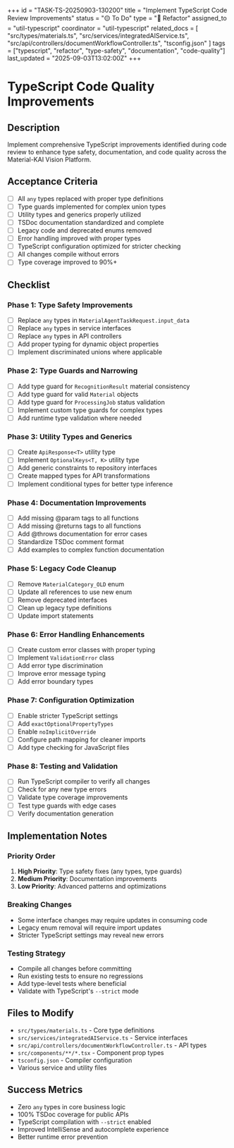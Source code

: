 +++
id = "TASK-TS-20250903-130200"
title = "Implement TypeScript Code Review Improvements"
status = "🟡 To Do"
type = "🔧 Refactor"
assigned_to = "util-typescript"
coordinator = "util-typescript"
related_docs = [
    "src/types/materials.ts",
    "src/services/integratedAIService.ts",
    "src/api/controllers/documentWorkflowController.ts",
    "tsconfig.json"
]
tags = ["typescript", "refactor", "type-safety", "documentation", "code-quality"]
last_updated = "2025-09-03T13:02:00Z"
+++

# TypeScript Code Quality Improvements

## Description
Implement comprehensive TypeScript improvements identified during code review to enhance type safety, documentation, and code quality across the Material-KAI Vision Platform.

## Acceptance Criteria
- [ ] All `any` types replaced with proper type definitions
- [ ] Type guards implemented for complex union types
- [ ] Utility types and generics properly utilized
- [ ] TSDoc documentation standardized and complete
- [ ] Legacy code and deprecated enums removed
- [ ] Error handling improved with proper types
- [ ] TypeScript configuration optimized for stricter checking
- [ ] All changes compile without errors
- [ ] Type coverage improved to 90%+

## Checklist

### Phase 1: Type Safety Improvements
- [ ] Replace `any` types in `MaterialAgentTaskRequest.input_data`
- [ ] Replace `any` types in service interfaces
- [ ] Replace `any` types in API controllers
- [ ] Add proper typing for dynamic object properties
- [ ] Implement discriminated unions where applicable

### Phase 2: Type Guards and Narrowing
- [ ] Add type guard for `RecognitionResult` material consistency
- [ ] Add type guard for valid `Material` objects
- [ ] Add type guard for `ProcessingJob` status validation
- [ ] Implement custom type guards for complex types
- [ ] Add runtime type validation where needed

### Phase 3: Utility Types and Generics
- [ ] Create `ApiResponse<T>` utility type
- [ ] Implement `OptionalKeys<T, K>` utility type
- [ ] Add generic constraints to repository interfaces
- [ ] Create mapped types for API transformations
- [ ] Implement conditional types for better type inference

### Phase 4: Documentation Improvements
- [ ] Add missing @param tags to all functions
- [ ] Add missing @returns tags to all functions
- [ ] Add @throws documentation for error cases
- [ ] Standardize TSDoc comment format
- [ ] Add examples to complex function documentation

### Phase 5: Legacy Code Cleanup
- [ ] Remove `MaterialCategory_OLD` enum
- [ ] Update all references to use new enum
- [ ] Remove deprecated interfaces
- [ ] Clean up legacy type definitions
- [ ] Update import statements

### Phase 6: Error Handling Enhancements
- [ ] Create custom error classes with proper typing
- [ ] Implement `ValidationError` class
- [ ] Add error type discrimination
- [ ] Improve error message typing
- [ ] Add error boundary types

### Phase 7: Configuration Optimization
- [ ] Enable stricter TypeScript settings
- [ ] Add `exactOptionalPropertyTypes`
- [ ] Enable `noImplicitOverride`
- [ ] Configure path mapping for cleaner imports
- [ ] Add type checking for JavaScript files

### Phase 8: Testing and Validation
- [ ] Run TypeScript compiler to verify all changes
- [ ] Check for any new type errors
- [ ] Validate type coverage improvements
- [ ] Test type guards with edge cases
- [ ] Verify documentation generation

## Implementation Notes

### Priority Order
1. **High Priority**: Type safety fixes (any types, type guards)
2. **Medium Priority**: Documentation improvements
3. **Low Priority**: Advanced patterns and optimizations

### Breaking Changes
- Some interface changes may require updates in consuming code
- Legacy enum removal will require import updates
- Stricter TypeScript settings may reveal new errors

### Testing Strategy
- Compile all changes before committing
- Run existing tests to ensure no regressions
- Add type-level tests where beneficial
- Validate with TypeScript's `--strict` mode

## Files to Modify
- `src/types/materials.ts` - Core type definitions
- `src/services/integratedAIService.ts` - Service interfaces
- `src/api/controllers/documentWorkflowController.ts` - API types
- `src/components/**/*.tsx` - Component prop types
- `tsconfig.json` - Compiler configuration
- Various service and utility files

## Success Metrics
- Zero `any` types in core business logic
- 100% TSDoc coverage for public APIs
- TypeScript compilation with `--strict` enabled
- Improved IntelliSense and autocomplete experience
- Better runtime error prevention